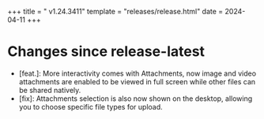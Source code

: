+++
title = " v1.24.3411"
template = "releases/release.html"
date = 2024-04-11
+++

# Changes since release-latest 
- [feat.]: More interactivity comes with Attachments, now image and video attachments are enabled to be viewed in full screen while other files can be shared natively.
- [fix]: Attachments selection is also now shown on the desktop, allowing you to choose specific file types for upload.


